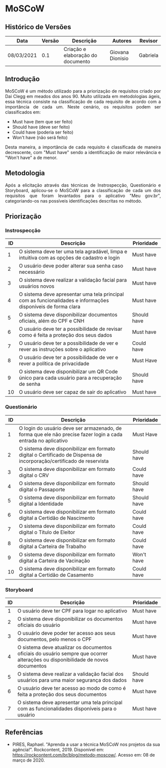 # MoSCoW
## Histórico de Versões
| Data       | Versão | Descrição                                      | Autores          | Revisor  |
| ---------- | ------ | -------------------------------------------    | ---------------- | -------- |
| 08/03/2021 | 0.1    | Criação e elaboração do documento              | Giovana Dionisio | Gabriela |

## Introdução
<p align="justify"> MoSCoW é um método utilizado para a priorização de requisitos criado por Dai Clegg em meados dos anos 90. Muito utilizada em metodologias ágeis, essa técnica consiste na classificação de cada requisito de acordo com a importância de cada um. Neste cenário, os requisitos podem ser classificados em:  </p>

- Must have (tem que ser feito)
- Should have (deve ser feito)
- Could have (poderia ser feito)
- Won't have (não será feito)

<p align="justify"> Desta maneira, a importância de cada requisito é classificada de maneira decrescente, com "Must have" sendo a identificação de maior relevância e "Won't have" a de menor. </p>

## Metodologia
<p align="justify"> Após a elicitação através das técnicas de Instrospecção, Questionário e Storyboard, aplicou-se o MoSCoW para a classificação de cada um dos requisitos que foram levantados para o aplicativo "Meu gov.br", categoriando-os nas possíveis identificações descritas no método. </p>

## Priorização
### Instrospecção
| ID | Descrição | Prioridade |
| -- | --------- | -------- |
| 1  | O sistema deve ter uma tela agradável, limpa e intuitiva com as opções de cadastro e login | Must have |
| 2  | O usuário deve poder alterar sua senha caso necessário | Must have | 
| 3  | O sistema deve realizar a validação facial para usuários novos | Must have |
| 4  | O sistema deve apresentar uma tela principal com as funcionalidades e informações disponíveis de forma clara | Must have |
| 5  | O sistema deve disponibilizar documentos oficiais, além do CPF e CNH | Should have |
| 6  | O usuário deve ter a possibilidade de revisar como é feita a proteção dos seus dados | Must have |
| 7  | O usuário deve ter a possibilidade de ver e rever as instruções sobre o aplicativo | Could have |
| 8  | O usuário deve ter a possibilidade de ver e rever a política de privacidade | Must Have |
| 9  | O sistema deve disponibilizar um QR Code único para cada usuário para a recuperação de senha | Should have |
| 10 | O usuário deve ser capaz de sair do aplicativo | Must have |

### Questionário
| ID | Descrição | Prioridade |
| -- | --------- | -------- |
| 1  | O login do usuário deve ser armazenado, de forma que ele não precise fazer login a cada entrada no aplicativo        | Must Have |
| 2  | O sistema deve disponibilizar em formato digital o Certificado de Dispensa de incorporação/certificado de reservista | Should have |
| 3  | O sistema deve disponibilizar em formato digital o CRV                                                               | Could have
| 4  | O sistema deve disponibilizar em formato digital o Passaporte                                                        | Should have
| 5  | O sistema deve disponibilizar em formato digital a Identidade                                                        | Should have
| 6  | O sistema deve disponibilizar em formato digital a Certidão de Nascimento                                            | Could have
| 7  | O sistema deve disponibilizar em formato digital o Título de Eleitor                                                 | Could have
| 8  | O sistema deve disponibilizar em formato digital a Carteira de Trabalho                                              | Could have
| 9  | O sistema deve disponibilizar em formato digital a Carteira de Vacinação                                             | Won't have
| 10 | O sistema deve disponibilizar em formato digital a Certidão de Casamento                                             | Could have

### Storyboard
| ID | Descrição | Prioridade |
| -- | --------- | ---------- |
| 1  | O usuário deve ter CPF para logar no aplicativo | Must have
| 2  | O sistema deve disponibilizar os documentos oficiais do usuário | Must have
| 3  | O usuário deve poder ter acesso aos seus documentos, pelo menos o CPF | Must have
| 4  | O sistema deve atualizar os documentos oficiais do usuário sempre que ocorrer alterações ou disponibilidade de novos documentos | Must have
| 5  | O sistema deve realizar a validação facial dos usuários para uma maior segurança dos dados | Should have
| 6  | O usuário deve ter acesso ao modo de como é feita a proteção dos seus documentos | Must have
| 7  | O sistema deve apresentar uma tela principal com as funcionalidades disponíveis para o usuário | Must have

## Referências
- PIRES, Raphael. "Aprenda a usar a técnica MoSCoW nos projetos da sua agência!". Rockcontent, 2019. Disponível em: <https://rockcontent.com/br/blog/metodo-moscow/>. Acesso em: 08 de março de 2020.
